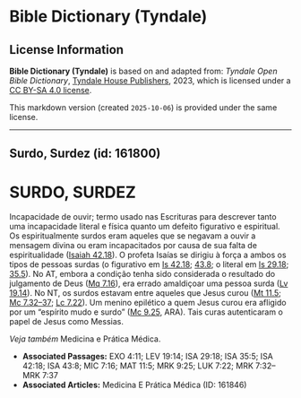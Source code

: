# Bible Dictionary (Tyndale)

## License Information

**Bible Dictionary (Tyndale)** is based on and adapted from: _Tyndale Open Bible Dictionary_, [Tyndale House Publishers](https://tyndaleopenresources.com/), 2023, which is licensed under a [CC BY-SA 4.0 license](https://creativecommons.org/licenses/by-sa/4.0/legalcode.en).

This markdown version (created `2025-10-06`) is provided under the same license.



--------------------------------

## Surdo, Surdez (id: 161800)

SURDO, SURDEZ
=============

Incapacidade de ouvir; termo usado nas Escrituras para descrever tanto uma incapacidade literal e física quanto um defeito figurativo e espiritual. Os espiritualmente surdos eram aqueles que se negavam a ouvir a mensagem divina ou eram incapacitados por causa de sua falta de espiritualidade ([Isaiah 42\.18](https://ref.ly/Isa42:18)). O profeta Isaías se dirigiu à força a ambos os tipos de pessoas surdas (o figurativo em [Is 42\.18](https://ref.ly/Isa42:18); [43\.8](https://ref.ly/Isa43:8); o literal em [Is 29\.18](https://ref.ly/Isa29:18); [35\.5](https://ref.ly/Isa35:5)). No AT, embora a condição tenha sido considerada o resultado do julgamento de Deus ([Mq 7\.16](https://ref.ly/Mic7:16)), era errado amaldiçoar uma pessoa surda ([Lv 19\.14](https://ref.ly/Lev19:14)). No NT, os surdos estavam entre aqueles que Jesus curou ([Mt 11\.5](https://ref.ly/Matt11:5); [Mc 7\.32–37](https://ref.ly/Mark7:32-Mark7:37); [Lc 7\.22](https://ref.ly/Luke7:22)). Um menino epilético a quem Jesus curou era afligido por um “espírito mudo e surdo” ([Mc 9\.25](https://ref.ly/Mark9:25), ARA). Tais curas autenticaram o papel de Jesus como Messias.

*Veja também* Medicina e Prática Médica.

* **Associated Passages:** EXO 4:11; LEV 19:14; ISA 29:18; ISA 35:5; ISA 42:18; ISA 43:8; MIC 7:16; MAT 11:5; MRK 9:25; LUK 7:22; MRK 7:32–MRK 7:37
* **Associated Articles:** Medicina E Prática Médica (ID: 161846)

